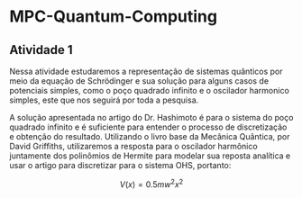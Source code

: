 # MPC-Quantum-Computing

## Atividade 1

Nessa atividade estudaremos a representação de sistemas quânticos por meio da equação de Schrödinger e sua solução para alguns casos de potenciais simples, como o poço quadrado infinito e o oscilador harmonico simples, este que nos seguirá por toda a pesquisa.

A solução apresentada no artigo do Dr. Hashimoto é para o sistema do poço quadrado infinito e é suficiente para entender o processo de discretização e obtenção do resultado. Utilizando o livro base da Mecânica Quântica, por David Griffiths, utilizaremos a resposta para o oscilador harmônico juntamente dos polinômios de Hermite para modelar sua reposta analítica e usar o artigo para discretizar para o sistema OHS, portanto:

$$V(x) = 0.5mw^{2}x^{2}$$
$$$$
